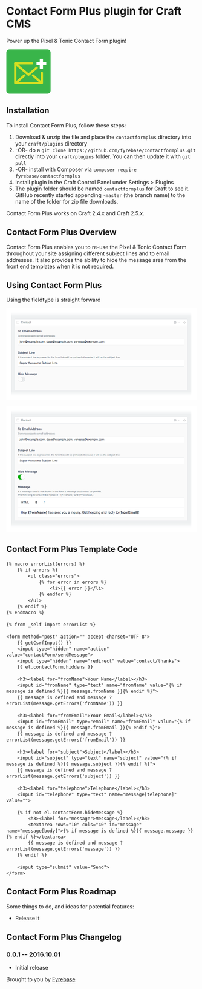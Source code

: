 # Contact Form Plus plugin for Craft CMS

Power up the Pixel &amp; Tonic Contact Form plugin!

![Screenshot](resources/screenshots/plugin_logo.png)

## Installation

To install Contact Form Plus, follow these steps:

1. Download & unzip the file and place the `contactformplus` directory into your `craft/plugins` directory
2.  -OR- do a `git clone https://github.com/fyrebase/contactformplus.git` directly into your `craft/plugins` folder.  You can then update it with `git pull`
3.  -OR- install with Composer via `composer require fyrebase/contactformplus`
4. Install plugin in the Craft Control Panel under Settings > Plugins
5. The plugin folder should be named `contactformplus` for Craft to see it.  GitHub recently started appending `-master` (the branch name) to the name of the folder for zip file downloads.

Contact Form Plus works on Craft 2.4.x and Craft 2.5.x.

## Contact Form Plus Overview

Contact Form Plus enables you to re-use the Pixel & Tonic Contact Form throughout your site assigning different subject lines and to email addresses. It also provides the ability to hide the message area from the front end templates when it is not required.

## Using Contact Form Plus

Using the fieldtype is straight forward

![Screenshot](resources/screenshots/config-message-hidden.png)

![Screenshot](resources/screenshots/config-message-visible.png)

## Contact Form Plus Template Code

    {% macro errorList(errors) %}
        {% if errors %}
            <ul class="errors">
                {% for error in errors %}
                    <li>{{ error }}</li>
                {% endfor %}
            </ul>
        {% endif %}
    {% endmacro %}

    {% from _self import errorList %}

    <form method="post" action="" accept-charset="UTF-8">
        {{ getCsrfInput() }}
        <input type="hidden" name="action" value="contactForm/sendMessage">
        <input type="hidden" name="redirect" value="contact/thanks">
        {{ el.contactForm.hiddens }}

        <h3><label for="fromName">Your Name</label></h3>
        <input id="fromName" type="text" name="fromName" value="{% if message is defined %}{{ message.fromName }}{% endif %}">
        {{ message is defined and message ? errorList(message.getErrors('fromName')) }}

        <h3><label for="fromEmail">Your Email</label></h3>
        <input id="fromEmail" type="email" name="fromEmail" value="{% if message is defined %}{{ message.fromEmail }}{% endif %}">
        {{ message is defined and message ? errorList(message.getErrors('fromEmail')) }}

        <h3><label for="subject">Subject</label></h3>
        <input id="subject" type="text" name="subject" value="{% if message is defined %}{{ message.subject }}{% endif %}">
        {{ message is defined and message ? errorList(message.getErrors('subject')) }}

        <h3><label for="telephone">Telephone</label></h3>
        <input id="telephone" type="text" name="message[telephone]" value="">

        {% if not el.contactForm.hideMessage %}
            <h3><label for="message">Message</label></h3>
            <textarea rows="10" cols="40" id="message" name="message[body]">{% if message is defined %}{{ message.message }}{% endif %}</textarea>
            {{ message is defined and message ? errorList(message.getErrors('message')) }}
        {% endif %}

        <input type="submit" value="Send">
    </form>


## Contact Form Plus Roadmap

Some things to do, and ideas for potential features:

* Release it

## Contact Form Plus Changelog

### 0.0.1 -- 2016.10.01

* Initial release

Brought to you by [Fyrebase](fyrebase.com)
